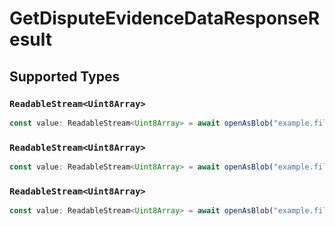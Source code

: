 # GetDisputeEvidenceDataResponseResult


## Supported Types

### `ReadableStream<Uint8Array>`

```typescript
const value: ReadableStream<Uint8Array> = await openAsBlob("example.file");
```

### `ReadableStream<Uint8Array>`

```typescript
const value: ReadableStream<Uint8Array> = await openAsBlob("example.file");
```

### `ReadableStream<Uint8Array>`

```typescript
const value: ReadableStream<Uint8Array> = await openAsBlob("example.file");
```

